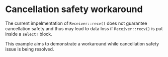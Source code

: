 # Cancellation safety workaround

The current impelmentation of `Receiver::recv()` does not guarantee cancellation safety and thus may lead to data loss if `Receiver::recv()` is put inside a `select!` block.

This example aims to demonstrate a workaround while cancellation safety issue is being resolved.
